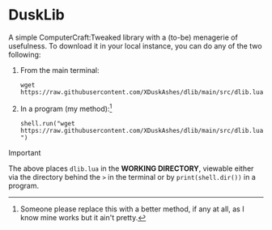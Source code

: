 # DuskLib

A simple ComputerCraft:Tweaked library with a (to-be) menagerie of usefulness.
To download it in your local instance, you can do any of the two following:

1. From the main terminal:
   
   ``wget https://raw.githubusercontent.com/XDuskAshes/dlib/main/src/dlib.lua``

2. In a program (my method):[^1]
   
   ``shell.run("wget https://raw.githubusercontent.com/XDuskAshes/dlib/main/src/dlib.lua")``

> [!IMPORTANT]
> The above places ``dlib.lua`` in the **WORKING DIRECTORY**, viewable either via the directory behind the ``>`` in the terminal or by ``print(shell.dir())`` in a program.

[^1]: Someone please replace this with a better method, if any at all, as I know mine works but it ain't pretty.
